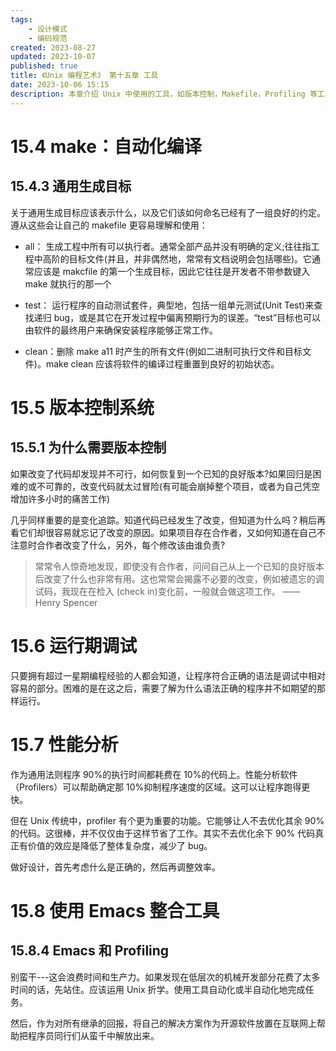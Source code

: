 ```yaml
---
tags:
    - 设计模式
    - 编码规范
created: 2023-08-27
updated: 2023-10-07
published: true
title: 《Unix 编程艺术》 第十五章 工具
date: 2023-10-06 15:15
description: 本章介绍 Unix 中使用的工具，如版本控制，Makefile，Profiling 等工具。
---
```


# 15.4 make：自动化编译

## 15.4.3 通用生成目标

关于通用生成目标应该表示什么，以及它们该如何命名已经有了一组良好的约定。遵从这些会让自己的 makefile 更容易理解和使用：

- all： 生成工程中所有可以执行者。通常全部产品并没有明确的定义;往往指工程中高阶的目标文件(并且，并非偶然地，常常有文档说明会包括哪些)。它通常应该是 makcfile 的第一个生成目标，因此它往往是开发者不带参数键入 make 就执行的那一个

- test： 运行程序的自动测试套件，典型地，包括一组单元测试(Unit Test)来查找递归 bug，或是其它在开发过程中偏离预期行为的误差。“test”目标也可以由软件的最终用户来确保安装程序能够正常工作。

* clean：删除 make a11 时产生的所有文件(例如二进制可执行文件和目标文件)。make clean 应该将软件的编译过程重置到良好的初始状态。

# 15.5 版本控制系统

## 15.5.1 为什么需要版本控制

如果改变了代码却发现并不可行，如何恢复到一个已知的良好版本?如果回归是困难的或不可靠的，改变代码就太过冒险(有可能会崩掉整个项目，或者为自己凭空增加许多小时的痛苦工作)

几乎同样重要的是变化追踪。知道代码已经发生了改变，但知道为什么吗？稍后再看它们却很容易就忘记了改变的原因。如果项目存在合作者，又如何知道在自己不注意时合作者改变了什么，另外，每个修改该由谁负责?

> 常常令人惊奇地发现，即使没有合作者，问问自己从上一个已知的良好版本后改变了什么也非常有用。这也常常会揭露不必要的改变，例如被遗忘的调试码，我现在在检入 (check in)变化前，一般就会做这项工作。
> —— Henry Spencer

# 15.6 运行期调试

只要拥有超过一星期编程经验的人都会知道，让程序符合正确的语法是调试中相对容易的部分。困难的是在这之后，需要了解为什么语法正确的程序并不如期望的那样运行。

# 15.7 性能分析

作为通用法则程序 90%的执行时间都耗费在 10%的代码上。性能分析软件（Profilers）可以帮助确定那 10%抑制程序速度的区域。这可以让程序跑得更快。

但在 Unix 传统中，profiler 有个更为重要的功能。它能够让人不去优化其余 90%的代码。这很棒，并不仅仅由于这样节省了工作。其实不去优化余下 90% 代码真正有价值的效应是降低了整体复杂度，减少了 bug。

做好设计，首先考虑什么是正确的，然后再调整效率。

# 15.8 使用 Emacs 整合工具

## 15.8.4 Emacs 和 Profiling

别蛮干---这会浪费时间和生产力。如果发现在低层次的机械开发部分花费了太多时间的话，先站住。应该运用 Unix 折学。使用工具自动化或半自动化地完成任务。

然后，作为对所有继承的回报，将自己的解决方案作为开源软件放置在互联网上帮助把程序员同行们从蛮千中解放出来。
